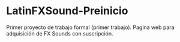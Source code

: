 # LatinFXSound-Preinicio
Primer proyecto de trabajo formal (primer trabajo). Pagina web para adquisición de FX Sounds con suscripción.
